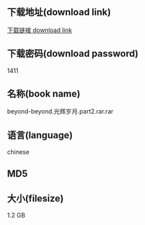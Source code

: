 ## 下载地址(download link)
[下载链接 download link](https://voluble-croquembouche-d321dc.netlify.app/?s=beyond-beyond.%E5%85%89%E8%BE%89%E5%B2%81%E6%9C%88.part2.rar)

## 下载密码(download password)
1411

## 名称(book name)
beyond-beyond.光辉岁月.part2.rar.rar

## 语言(language)
chinese

## MD5


## 大小(filesize)
1.2 GB
